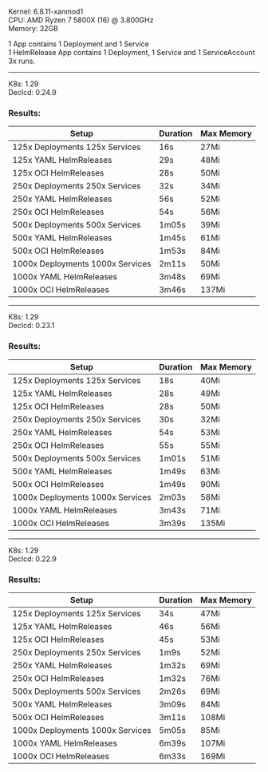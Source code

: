 Kernel: 6.8.11-xanmod1 \
CPU: AMD Ryzen 7 5800X (16) @ 3.800GHz \
Memory: 32GB

1 App contains 1 Deployment and 1 Service \
1 HelmRelease App contains 1 Deployment, 1 Service and 1 ServiceAccount \
3x runs.

------------------------------------------------------------------

K8s: 1.29 \
Declcd: 0.24.9


### Results:

| Setup                            | Duration | Max Memory |
|----------------------------------|----------|------------|
| 125x Deployments 125x Services   | 16s      | 27Mi       |
| 125x YAML HelmReleases           | 29s      | 48Mi       |
| 125x OCI HelmReleases            | 28s      | 50Mi       |
| 250x Deployments 250x Services   | 32s      | 34Mi       |
| 250x YAML HelmReleases           | 56s      | 52Mi       |
| 250x OCI HelmReleases            | 54s      | 56Mi       |
| 500x Deployments 500x Services   | 1m05s    | 39Mi       |
| 500x YAML HelmReleases           | 1m45s    | 61Mi       |
| 500x OCI HelmReleases            | 1m53s    | 84Mi       |
| 1000x Deployments 1000x Services | 2m11s    | 50Mi       |
| 1000x YAML HelmReleases          | 3m48s    | 69Mi       |
| 1000x OCI HelmReleases           | 3m46s    | 137Mi      |

------------------------------------------------------------------

K8s: 1.29 \
Declcd: 0.23.1


### Results:

| Setup                            | Duration | Max Memory |
|----------------------------------|----------|------------|
| 125x Deployments 125x Services   | 18s      | 40Mi       |
| 125x YAML HelmReleases           | 28s      | 49Mi       |
| 125x OCI HelmReleases            | 28s      | 50Mi       |
| 250x Deployments 250x Services   | 30s      | 32Mi       |
| 250x YAML HelmReleases           | 54s      | 53Mi       |
| 250x OCI HelmReleases            | 55s      | 55Mi       |
| 500x Deployments 500x Services   | 1m01s    | 51Mi       |
| 500x YAML HelmReleases           | 1m49s    | 63Mi       |
| 500x OCI HelmReleases            | 1m49s    | 90Mi       |
| 1000x Deployments 1000x Services | 2m03s    | 58Mi       |
| 1000x YAML HelmReleases          | 3m43s    | 71Mi       |
| 1000x OCI HelmReleases           | 3m39s    | 135Mi      |

------------------------------------------------------------------

K8s: 1.29 \
Declcd: 0.22.9


### Results:

| Setup                            | Duration | Max Memory |
|----------------------------------|----------|------------|
| 125x Deployments 125x Services   | 34s      | 47Mi       |
| 125x YAML HelmReleases           | 46s      | 56Mi       |
| 125x OCI HelmReleases            | 45s      | 53Mi       |
| 250x Deployments 250x Services   | 1m9s     | 52Mi       |
| 250x YAML HelmReleases           | 1m32s    | 69Mi       |
| 250x OCI HelmReleases            | 1m32s    | 76Mi       |
| 500x Deployments 500x Services   | 2m26s    | 69Mi       |
| 500x YAML HelmReleases           | 3m09s    | 84Mi       |
| 500x OCI HelmReleases            | 3m11s    | 108Mi      |
| 1000x Deployments 1000x Services | 5m05s    | 85Mi       |
| 1000x YAML HelmReleases          | 6m39s    | 107Mi      |
| 1000x OCI HelmReleases           | 6m33s    | 169Mi      |
